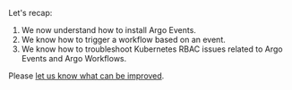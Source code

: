 Let's recap:

1. We now understand how to install Argo Events.
2. We know how to trigger a workflow based on an event.
3. We know how to troubleshoot Kubernetes RBAC issues related to Argo Events and Argo Workflows.

Please [let us know what can be improved](https://github.com/argoproj-labs/training-material/issues).
